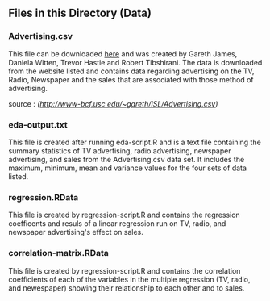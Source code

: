 ## Files in this Directory (Data)

### Advertising.csv

This file can be downloaded [here](http://www-bcf.usc.edu/~gareth/ISL/Advertising.csv) and was created by Gareth James, Daniela Witten, Trevor Hastie and Robert Tibshirani. The data is downloaded from the website listed and contains data regarding advertising on the TV, Radio, Newspaper and the sales that are associated with those method of advertising.


source : *(http://www-bcf.usc.edu/~gareth/ISL/Advertising.csv)*

### eda-output.txt

This file is created after running eda-script.R and is a text file containing the summary statistics of TV advertising, radio advertising, newspaper advertising, and sales from the Advertising.csv data set. It includes the maximum, minimum, mean and variance values for the four sets of data listed. 

### regression.RData

This file is created by regression-script.R and contains the regression coefficents and resuls of a linear regression run on TV, radio, and newspaper advertising's effect on sales.  

### correlation-matrix.RData

This file is created by regression-script.R and contains the correlation coefficients of each of the variables in the multiple regression (TV, radio, and newespaper) showing their relationship to each other and to sales.
